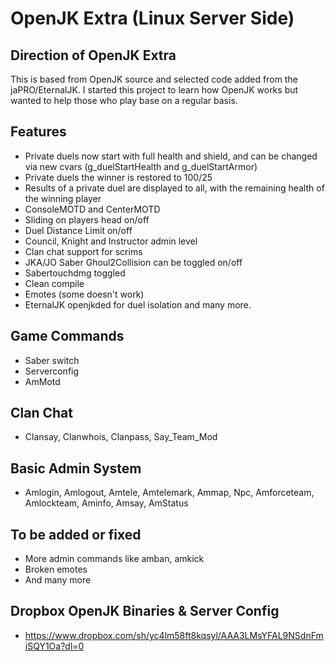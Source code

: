 # OpenJK Extra (Linux Server Side)

## Direction of OpenJK Extra

This is based from OpenJK source and selected code added from the jaPRO/EternalJK. I started this project to learn how OpenJK works but wanted to help those who play base on a regular basis.  

## Features 

* Private duels now start with full health and shield, and can be changed via new cvars (g_duelStartHealth and g_duelStartArmor)
* Private duels the winner is restored to 100/25
* Results of a private duel are displayed to all, with the remaining health of the winning player
* ConsoleMOTD and CenterMOTD
* Sliding on players head on/off
* Duel Distance Limit on/off 
* Council, Knight and Instructor admin level
* Clan chat support for scrims 
* JKA/JO Saber Ghoul2Collision can be toggled on/off
* Sabertouchdmg toggled
* Clean compile
* Emotes (some doesn't work)
* EternalJK openjkded for duel isolation and many more.

## Game Commands

* Saber switch 
* Serverconfig
* AmMotd

## Clan Chat 

* Clansay, Clanwhois, Clanpass, Say_Team_Mod

## Basic Admin System

* Amlogin, Amlogout, Amtele, Amtelemark, Ammap, Npc, Amforceteam, Amlockteam, Aminfo, Amsay, AmStatus

## To be added or fixed

* More admin commands like amban, amkick
* Broken emotes
* And many more

## Dropbox OpenJK Binaries & Server Config

* https://www.dropbox.com/sh/yc4lm58ft8kqsyl/AAA3LMsYFAL9NSdnFmiSQY1Oa?dl=0
